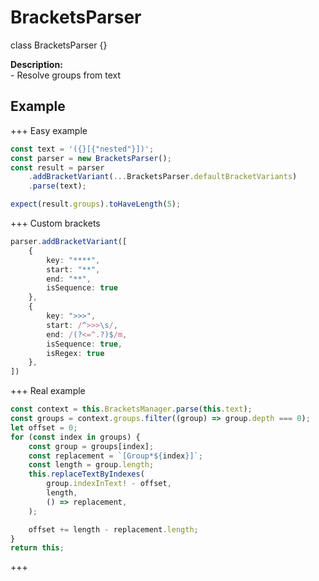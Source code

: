 # BracketsParser
class BracketsParser \{}

**Description:**  
\- Resolve groups from text




## Example
+++ Easy example
```js
const text = '({}[{"nested"}])';
const parser = new BracketsParser();
const result = parser
	.addBracketVariant(...BracketsParser.defaultBracketVariants)
	.parse(text);

expect(result.groups).toHaveLength(5);
```
+++ Custom brackets
```ts
parser.addBracketVariant([
	{
		key: "****", 
		start: "**",
		end: "**",
		isSequence: true
	},
	{
		key: ">>>",
		start: /^>>>\s/,
		end: /(?<=^.?)$/m,
		isSequence: true,
		isRegex: true
	},
])

```

+++ Real example
```ts
const context = this.BracketsManager.parse(this.text);
const groups = context.groups.filter((group) => group.depth === 0);
let offset = 0;
for (const index in groups) {
	const group = groups[index];
	const replacement = `[Group*${index}]`;
	const length = group.length;
	this.replaceTextByIndexes(
		group.indexInText! - offset,
		length,
		() => replacement,
	);

	offset += length - replacement.length;
}
return this;
```
+++
